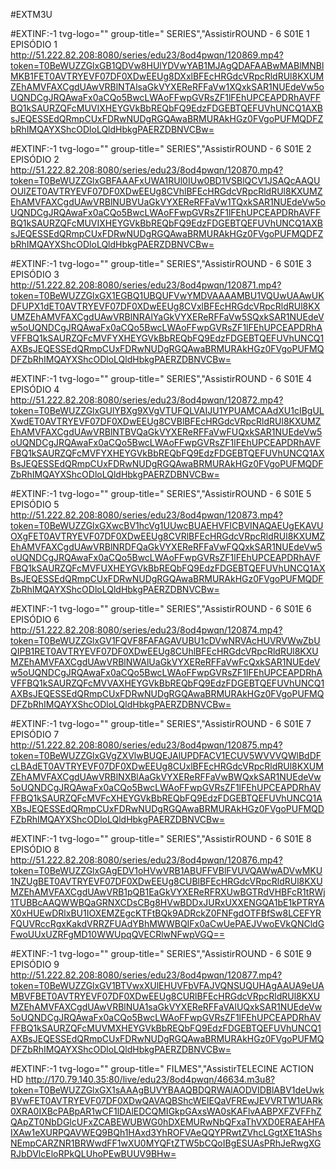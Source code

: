 #EXTM3U

#EXTINF:-1 tvg-logo="" group-title=" SERIES","AssistirROUND - 6 S01E 1 EPISÓDIO 1
http://51.222.82.208:8080/series/edu23/8od4pwqn/120869.mp4?token=T0BeWUZZGlxGB1QDVw8HUlYDVwYAB1MJAgQDAFAABwMABlMNBlMKB1FET0AVTRYEVF07DF0XDwEEUg8DXxlBFEcHRGdcVRpcRldRUl8KXUMZEhAMVFAXCgdUAwVRBlNTAlsaGkVYXEReRFFaVw1XQxkSAR1NUEdeVw5oUQNDCgJRQAwaFx0aCQo5BwcLWAoFFwpGVRsZF1lFEhUPCEAPDRhAVFFBQ1kSAURZQFcMUVIXHEYGVkBbREQbFQ9EdzFDGEBTQEFUVhUNCQ1AXBsJEQESSEdQRmpCUxFDRwNUDgRGQAwaBRMURAkHGz0FVgoPUFMQDFZbRhIMQAYXShcODloLQldHbkgPAERZDBNVCBw=

#EXTINF:-1 tvg-logo="" group-title=" SERIES","AssistirROUND - 6 S01E 2 EPISÓDIO 2
http://51.222.82.208:8080/series/edu23/8od4pwqn/120870.mp4?token=T0BeWUZZGlxGBFAAAFxUWA1RUl0IUw0BD1VSBlQCV1JSAQcAAQUOUlZET0AVTRYEVF07DF0XDwEEUg8CVhlBFEcHRGdcVRpcRldRUl8KXUMZEhAMVFAXCgdUAwVRBlNUBVUaGkVYXEReRFFaVw1TQxkSAR1NUEdeVw5oUQNDCgJRQAwaFx0aCQo5BwcLWAoFFwpGVRsZF1lFEhUPCEAPDRhAVFFBQ1kSAURZQFcMUVIXHEYGVkBbREQbFQ9EdzFDGEBTQEFUVhUNCQ1AXBsJEQESSEdQRmpCUxFDRwNUDgRGQAwaBRMURAkHGz0FVgoPUFMQDFZbRhIMQAYXShcODloLQldHbkgPAERZDBNVCBw=

#EXTINF:-1 tvg-logo="" group-title=" SERIES","AssistirROUND - 6 S01E 3 EPISÓDIO 3
http://51.222.82.208:8080/series/edu23/8od4pwqn/120871.mp4?token=T0BeWUZZGlxGX1EGBQ1UBQUFVwYMDVAAAAMBU1VQUwUAAwUKDFUPX1dET0AVTRYEVF07DF0XDwEEUg8CVxlBFEcHRGdcVRpcRldRUl8KXUMZEhAMVFAXCgdUAwVRBlNRAlYaGkVYXEReRFFaVw5SQxkSAR1NUEdeVw5oUQNDCgJRQAwaFx0aCQo5BwcLWAoFFwpGVRsZF1lFEhUPCEAPDRhAVFFBQ1kSAURZQFcMVFYXHEYGVkBbREQbFQ9EdzFDGEBTQEFUVhUNCQ1AXBsJEQESSEdQRmpCUxFDRwNUDgRGQAwaBRMURAkHGz0FVgoPUFMQDFZbRhIMQAYXShcODloLQldHbkgPAERZDBNVCBw=

#EXTINF:-1 tvg-logo="" group-title=" SERIES","AssistirROUND - 6 S01E 4 EPISÓDIO 4
http://51.222.82.208:8080/series/edu23/8od4pwqn/120872.mp4?token=T0BeWUZZGlxGUlYBXg9XVgVTUFQLVAIJU1YPUAMCAAdXU1cIBgULXwdET0AVTRYEVF07DF0XDwEEUg8CVBlBFEcHRGdcVRpcRldRUl8KXUMZEhAMVFAXCgdUAwVRBlNTBVQaGkVYXEReRFFaVwFUQxkSAR1NUEdeVw5oUQNDCgJRQAwaFx0aCQo5BwcLWAoFFwpGVRsZF1lFEhUPCEAPDRhAVFFBQ1kSAURZQFcMVFYXHEYGVkBbREQbFQ9EdzFDGEBTQEFUVhUNCQ1AXBsJEQESSEdQRmpCUxFDRwNUDgRGQAwaBRMURAkHGz0FVgoPUFMQDFZbRhIMQAYXShcODloLQldHbkgPAERZDBNVCBw=

#EXTINF:-1 tvg-logo="" group-title=" SERIES","AssistirROUND - 6 S01E 5 EPISÓDIO 5
http://51.222.82.208:8080/series/edu23/8od4pwqn/120873.mp4?token=T0BeWUZZGlxGXwcBV1hcVg1UUwcBUAEHVFICBVINAQAEUgEKAVUOXgFET0AVTRYEVF07DF0XDwEEUg8CVRlBFEcHRGdcVRpcRldRUl8KXUMZEhAMVFAXCgdUAwVRBlNRDFQaGkVYXEReRFFaVwFQQxkSAR1NUEdeVw5oUQNDCgJRQAwaFx0aCQo5BwcLWAoFFwpGVRsZF1lFEhUPCEAPDRhAVFFBQ1kSAURZQFcMVFUXHEYGVkBbREQbFQ9EdzFDGEBTQEFUVhUNCQ1AXBsJEQESSEdQRmpCUxFDRwNUDgRGQAwaBRMURAkHGz0FVgoPUFMQDFZbRhIMQAYXShcODloLQldHbkgPAERZDBNVCBw=

#EXTINF:-1 tvg-logo="" group-title=" SERIES","AssistirROUND - 6 S01E 6 EPISÓDIO 6
http://51.222.82.208:8080/series/edu23/8od4pwqn/120874.mp4?token=T0BeWUZZGlxGV1FQVF8FAFAGAVUBU1cDVwNRVAcHUVRVWwZbUQIPB1RET0AVTRYEVF07DF0XDwEEUg8CUhlBFEcHRGdcVRpcRldRUl8KXUMZEhAMVFAXCgdUAwVRBlNWAlUaGkVYXEReRFFaVwFcQxkSAR1NUEdeVw5oUQNDCgJRQAwaFx0aCQo5BwcLWAoFFwpGVRsZF1lFEhUPCEAPDRhAVFFBQ1kSAURZQFcMVVAXHEYGVkBbREQbFQ9EdzFDGEBTQEFUVhUNCQ1AXBsJEQESSEdQRmpCUxFDRwNUDgRGQAwaBRMURAkHGz0FVgoPUFMQDFZbRhIMQAYXShcODloLQldHbkgPAERZDBNVCBw=

#EXTINF:-1 tvg-logo="" group-title=" SERIES","AssistirROUND - 6 S01E 7 EPISÓDIO 7
http://51.222.82.208:8080/series/edu23/8od4pwqn/120875.mp4?token=T0BeWUZZGlxGVgZXVlwBUQEJAlUPDFACV1ECUV5WVVVQWlBdDFcLBAdET0AVTRYEVF07DF0XDwEEUg8CUxlBFEcHRGdcVRpcRldRUl8KXUMZEhAMVFAXCgdUAwVRBlNXBlAaGkVYXEReRFFaVwBWQxkSAR1NUEdeVw5oUQNDCgJRQAwaFx0aCQo5BwcLWAoFFwpGVRsZF1lFEhUPCEAPDRhAVFFBQ1kSAURZQFcMVFcXHEYGVkBbREQbFQ9EdzFDGEBTQEFUVhUNCQ1AXBsJEQESSEdQRmpCUxFDRwNUDgRGQAwaBRMURAkHGz0FVgoPUFMQDFZbRhIMQAYXShcODloLQldHbkgPAERZDBNVCBw=

#EXTINF:-1 tvg-logo="" group-title=" SERIES","AssistirROUND - 6 S01E 8 EPISÓDIO 8
http://51.222.82.208:8080/series/edu23/8od4pwqn/120876.mp4?token=T0BeWUZZGlxGAgEDV1oHVwVRB1ABUFFVBlFVUVQAWwADVwMKU1NZUgBET0AVTRYEVF07DF0XDwEEUg8CUBlBFEcHRGdcVRpcRldRUl8KXUMZEhAMVFAXCgdUAwVRB1pQB1EaGkVYXEReRFRXUwBGTRdVHBFcR1tRWj1TUBBcAAQWWBQaGRNXCDsCBg8HVwBDDxJURxUXXENGQA1bE1kPTRYAX0xHUEwDRlxBU1IOXEMZEgcKTFtBQk9ADRckZ0FNFgdOTFBfSw8LCEFYRFQUVRccRgxKakdVRRZFUAdYBhMWWBQIFx0aCwUePAEJVwoEVkQNCldGFwoUUxUZRFgMD10WWUpqQVECRlwNFwpVGQ==

#EXTINF:-1 tvg-logo="" group-title=" SERIES","AssistirROUND - 6 S01E 9 EPISÓDIO 9
http://51.222.82.208:8080/series/edu23/8od4pwqn/120877.mp4?token=T0BeWUZZGlxGV1BTVwxXUlEHUVFbVFAJVQNSUQUHAgAAUA9eUAMBVFBET0AVTRYEVF07DF0XDwEEUg8CURlBFEcHRGdcVRpcRldRUl8KXUMZEhAMVFAXCgdUAwVRBlNUA1saGkVYXEReRFFaVAlUQxkSAR1NUEdeVw5oUQNDCgJRQAwaFx0aCQo5BwcLWAoFFwpGVRsZF1lFEhUPCEAPDRhAVFFBQ1kSAURZQFcMUVMXHEYGVkBbREQbFQ9EdzFDGEBTQEFUVhUNCQ1AXBsJEQESSEdQRmpCUxFDRwNUDgRGQAwaBRMURAkHGz0FVgoPUFMQDFZbRhIMQAYXShcODloLQldHbkgPAERZDBNVCBw=

#EXTINF:-1 tvg-logo="" group-title=" FILMES","AssistirTELECINE ACTION HD
http://170.79.140.35:80/live/edu23/8od4pwqn/46634.m3u8?token=T0BeWUZZGlxGX1sAAAgBUVYBAAQBDQRWAlAODVIDBlABV1deUwkBVwFET0AVTRYEVF07DF0XDwQAVAQBShcWElEQaVFREwJEVVRTW1UARk0XRA0IXBcPABpAR1wCF1lDAlEDCQMIGkpGAxsWA0sKAFlvAABPXFZVFFhZQApZT0NbDGlcUFxZCABEWUBWG0hDXEMURwNbQFxaThVXD0ERAEAHFAIXAw1eXURPQAVWEQ9BQh1HAxd3YhROFVAeQQYPRwtZVhcLGgtXE1tAShsNEmpCARZNR1BRWwdFF1wXU0MYQFtZTW5bCQoIBgESUAsPRhJeRwgXGRJbDVlcEloRPkQLUhoPEwBUUV9BHw=
